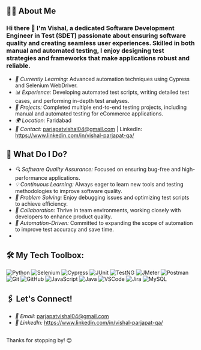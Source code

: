 ## 👩‍💻 About Me

### Hi there 👋 I'm Vishal, a dedicated Software Development Engineer in Test (SDET) passionate about ensuring software quality and creating seamless user experiences. Skilled in both manual and automated testing, I enjoy designing test strategies and frameworks that make applications robust and reliable.

- *🌱 Currently Learning:* Advanced automation techniques using Cypress and Selenium WebDriver.
- *📊 Experience:* Developing automated test scripts, writing detailed test cases, and performing in-depth test analyses.
- *💼 Projects:* Completed multiple end-to-end testing projects, including manual and automated testing for eCommerce applications.
- *🌍 Location:* Faridabad
- *📧 Contact:* parjapatvishal04@gmail.com | LinkedIn: https://www.linkedin.com/in/vishal-parjapat-qa/


## 🚀 What Do I Do?

- *🔍 Software Quality Assurance:* Focused on ensuring bug-free and high-performance applications.
- *💡 Continuous Learning:* Always eager to learn new tools and testing methodologies to improve software quality.
- *🧩 Problem Solving:* Enjoy debugging issues and optimizing test scripts to achieve efficiency.
- *🤝 Collaboration:* Thrive in team environments, working closely with developers to enhance product quality.
- *🎯 Automation-Driven:* Committed to expanding the scope of automation to improve test accuracy and save time.
- 

## 🛠 My Tech Toolbox:


![Python](https://img.shields.io/badge/-Python-3776AB?logo=python&logoColor=white&style=for-the-badge)
![Selenium](https://img.shields.io/badge/-Selenium-43B02A?logo=selenium&logoColor=white&style=for-the-badge)
![Cypress](https://img.shields.io/badge/-Cypress-17202C?logo=cypress&logoColor=white&style=for-the-badge)
![JUnit](https://img.shields.io/badge/-JUnit-25A162?logo=junit5&logoColor=white&style=for-the-badge)
![TestNG](https://img.shields.io/badge/-TestNG-FF6F00?style=for-the-badge)
![JMeter](https://img.shields.io/badge/-JMeter-D22128?logo=apache-jmeter&logoColor=white&style=for-the-badge)
![Postman](https://img.shields.io/badge/-Postman-FF6C37?logo=postman&logoColor=white&style=for-the-badge)
![Git](https://img.shields.io/badge/-Git-F05032?logo=git&logoColor=white&style=for-the-badge)
![GitHub](https://img.shields.io/badge/-GitHub-181717?logo=github&logoColor=white&style=for-the-badge)
![JavaScript](https://img.shields.io/badge/-JavaScript-F7DF1E?logo=javascript&logoColor=black&style=for-the-badge)
![Java](https://img.shields.io/badge/-Java-007396?logo=java&logoColor=white&style=for-the-badge)
![VSCode](https://img.shields.io/badge/-VSCode-007ACC?logo=visual-studio-code&logoColor=white&style=for-the-badge)
![Jira](https://img.shields.io/badge/-Jira-0052CC?logo=jira&logoColor=white&style=for-the-badge)
![MySQL](https://img.shields.io/badge/-MySQL-4479A1?logo=mysql&logoColor=white&style=for-the-badge)


## 🖇 Let's Connect!

- *📧 Email:* parjapatvishal04@gmail.com
- *🔗 LinkedIn:* https://www.linkedin.com/in/vishal-parjapat-qa/

##

  Thanks for stopping by! 😊
